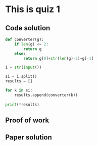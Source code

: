 # This is quiz 1

## Code solution
```.py
def converter(g):
    if len(g) <= 2:
        return g
    else:
        return g[0]+str(len(g)-2)+g[-1]

i = str(input())

si = i.split()
results = []

for k in si:
    results.append(converter(k))
    
print(*results)
```

## Proof of work

## Paper solution
